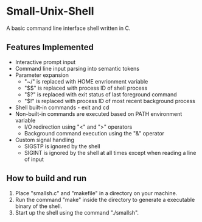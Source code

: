 # Small-Unix-Shell

A basic command line interface shell written in C.

## Features Implemented
- Interactive prompt input
- Command line input parsing into semantic tokens
- Parameter expansion
    - "~/" is replaced with HOME envrionment variable
    - "$$" is replaced with process ID of shell process
    - "$?" is replaced with exit status of last foreground command
    - "$!" is replaced with process ID of most recent background process
-  Shell built-in commands - exit and cd
-  Non-built-in commands are executed based on PATH environment variable
    - I/O redirection using "<" and ">" operators
    - Background command execution using the "&" operator
-  Custom signal handling
    - SIGSTP is ignored by the shell
    - SIGINT is ignored by the shell at all times except when reading a line of input

 ## How to build and run
 1) Place "smallsh.c" and "makefile" in a directory on your machine.
 2) Run the command "make" inside the directory to generate a executable binary of the shell.
 3) Start up the shell using the command "./smallsh". 

